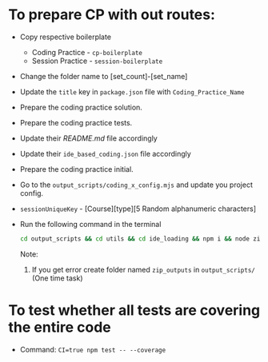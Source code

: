 # To prepare CP with out routes:

- Copy respective boilerplate
  - Coding Practice - `cp-boilerplate`
  - Session Practice - `session-boilerplate`
- Change the folder name to [set_count]-[set_name]
- Update the `title` key in `package.json` file with `Coding_Practice_Name`
- Prepare the coding practice solution.
- Prepare the coding practice tests.
- Update their _README.md_ file accordingly
- Update their `ide_based_coding.json` file accordingly
- Prepare the coding practice initial.
- Go to the `output_scripts/coding_x_config.mjs` and update you project config.
- `sessionUniqueKey` - [Course][type][5 Random alphanumeric characters]
- Run the following command in the terminal

  ```cmd
  cd output_scripts && cd utils && cd ide_loading && npm i && node zip_coding_x.mjs && cd ../../..
  ```

  Note:

  1. If you get error create folder named `zip_outputs` in `output_scripts/` (One time task)

# To test whether all tests are covering the entire code

- Command: `CI=true npm test -- --coverage`
